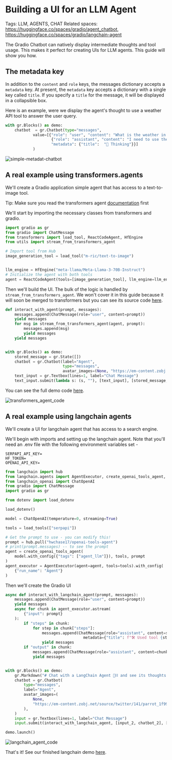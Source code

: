 # Building a UI for an LLM Agent

Tags: LLM, AGENTS, CHAT
Related spaces: https://huggingface.co/spaces/gradio/agent_chatbot, https://huggingface.co/spaces/gradio/langchain-agent

The Gradio Chatbot can natively display intermediate thoughts and tool usage. This makes it perfect for creating UIs for LLM agents. This guide will show you how.

## The metadata key

In addition to the `content` and `role` keys, the messages dictionary accepts a `metadata` key. At present, the `metadata` key accepts a dictionary with a single key called `title`. 
If you specify a `title` for the message, it will be displayed in a collapsible box.

Here is an example, were we display the agent's thought to use a weather API tool to answer the user query.

```python
with gr.Blocks() as demo:
    chatbot  = gr.Chatbot(type="messages",
            value=[{"role": "user", "content": "What is the weather in San Francisco?"},
                    {"role": "assistant", "content": "I need to use the weather API tool",
                    "metadata": {"title":  "🧠 Thinking"}}]
            )
```

![simple-metadat-chatbot](https://github.com/freddyaboulton/freddyboulton/assets/41651716/3941783f-6835-4e5e-89a6-03f850d9abde)


## A real example using transformers.agents

We'll create a Gradio application simple agent that has access to a text-to-image tool.

Tip: Make sure you read the transformers agent [documentation](https://huggingface.co/docs/transformers/en/agents) first

We'll start by importing the necessary classes from transformers and gradio. 

```python
import gradio as gr
from gradio import ChatMessage
from transformers import load_tool, ReactCodeAgent, HfEngine
from utils import stream_from_transformers_agent

# Import tool from Hub
image_generation_tool = load_tool("m-ric/text-to-image")


llm_engine = HfEngine("meta-llama/Meta-Llama-3-70B-Instruct")
# Initialize the agent with both tools
agent = ReactCodeAgent(tools=[image_generation_tool], llm_engine=llm_engine)
```

Then we'll build the UI. The bulk of the logic is handled by `stream_from_transformers_agent`. We won't cover it in this guide because it will soon be merged to transformers but you can see its source code [here](https://huggingface.co/spaces/gradio/agent_chatbot/blob/main/utils.py).

```python
def interact_with_agent(prompt, messages):
    messages.append(ChatMessage(role="user", content=prompt))
    yield messages
    for msg in stream_from_transformers_agent(agent, prompt):
        messages.append(msg)
        yield messages
    yield messages


with gr.Blocks() as demo:
    stored_message = gr.State([])
    chatbot = gr.Chatbot(label="Agent",
                         type="messages",
                         avatar_images=(None, "https://em-content.zobj.net/source/twitter/53/robot-face_1f916.png"))
    text_input = gr.Textbox(lines=1, label="Chat Message")
    text_input.submit(lambda s: (s, ""), [text_input], [stored_message, text_input]).then(interact_with_agent, [stored_message, chatbot], [chatbot])
```

You can see the full demo code [here](https://huggingface.co/spaces/gradio/agent_chatbot/blob/main/app.py).


![transformers_agent_code](https://github.com/freddyaboulton/freddyboulton/assets/41651716/c8d21336-e0e6-4878-88ea-e6fcfef3552d)


## A real example using langchain agents

We'll create a UI for langchain agent that has access to a search engine.

We'll begin with imports and setting up the langchain agent. Note that you'll need an .env file with
the following environment variables set - 

```
SERPAPI_API_KEY=
HF_TOKEN=
OPENAI_API_KEY=
```

```python
from langchain import hub
from langchain.agents import AgentExecutor, create_openai_tools_agent, load_tools
from langchain_openai import ChatOpenAI
from gradio import ChatMessage
import gradio as gr

from dotenv import load_dotenv

load_dotenv()

model = ChatOpenAI(temperature=0, streaming=True)

tools = load_tools(["serpapi"])

# Get the prompt to use - you can modify this!
prompt = hub.pull("hwchase17/openai-tools-agent")
# print(prompt.messages) -- to see the prompt
agent = create_openai_tools_agent(
    model.with_config({"tags": ["agent_llm"]}), tools, prompt
)
agent_executor = AgentExecutor(agent=agent, tools=tools).with_config(
    {"run_name": "Agent"}
)
```

Then we'll create the Gradio UI

```python
async def interact_with_langchain_agent(prompt, messages):
    messages.append(ChatMessage(role="user", content=prompt))
    yield messages
    async for chunk in agent_executor.astream(
        {"input": prompt}
    ):
        if "steps" in chunk:
            for step in chunk["steps"]:
                messages.append(ChatMessage(role="assistant", content=step.action.log,
                                  metadata={"title": f"🛠️ Used tool {step.action.tool}"}))
                yield messages
        if "output" in chunk:
            messages.append(ChatMessage(role="assistant", content=chunk["output"]))
            yield messages


with gr.Blocks() as demo:
    gr.Markdown("# Chat with a LangChain Agent 🦜⛓️ and see its thoughts 💭")
    chatbot = gr.Chatbot(
        type="messages",
        label="Agent",
        avatar_images=(
            None,
            "https://em-content.zobj.net/source/twitter/141/parrot_1f99c.png",
        ),
    )
    input = gr.Textbox(lines=1, label="Chat Message")
    input.submit(interact_with_langchain_agent, [input_2, chatbot_2], [chatbot_2])

demo.launch()
```

![langchain_agent_code](https://github.com/freddyaboulton/freddyboulton/assets/41651716/762283e5-3937-47e5-89e0-79657279ea67)

That's it! See our finished langchain demo [here](https://huggingface.co/spaces/gradio/langchain-agent).



